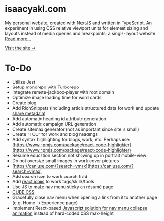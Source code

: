 # isaacyakl.com

My personal website, created with NextJS and written in TypeScript. An experiment in using CSS relative viewport units for element sizing and layouts instead of media queries and breakpoints; a single-layout website. [Read more...](https://www.isaacyakl.com/work/isaacyakl-com)

[Visit the site &rarr;](https://www.isaacyakl.com)

# To-Do

-  Utilize Jest
-  Setup monorepo with Turborepo
-  Integrate remote-jackbox-player with root domain
-  Optimize image loading time for word cards
-  Create blog
-  Add RichSnippets (including article structured data for work and update [share metadata](https://ogp.me/#no_vertical))
-  Add automatic heading id attribute generation
-  Add automatic campaign URL generation
-  Create sitemap generator (not as important since site is small)
-  Create "TOC" for work and blog headings
-  Add syntax highlighting for blogs, work, etc. Perhaps use: [https://www.npmjs.com/package/react-code-highlighter](https://www.npmjs.com/package/react-code-highlighter)
-  Resume education section not showing up in portrait mobile-view
-  Do not oversize small images in work cover pictures
-  [https://caniuse.com/?search=vmax](https://caniuse.com/?search=vmax)
-  Add search icon to work search field
-  Add [react icons](https://react-icons.github.io/react-icons) to work tags/skills/tools
-  Use JS to make nav menu sticky on résumé page
-  [CUBE CSS](https://www.smashingmagazine.com/2021/07/global-local-styling-nextjs/)
-  Gracefully close nav menu when opening a link from it to another page (e.g. Home -> Experience page)
-  Implement React-based [Javascript solution for nav menu collapse animation](https://css-tricks.com/using-css-transitions-auto-dimensions/#technique-3-javascript) instead of hard-coded CSS max-height
